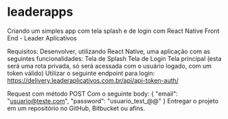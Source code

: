 # leaderapps
Criando um simples app com tela splash e de login com React Native
Front End - Leader Aplicativos

Requisitos:
Desenvolver, utilizando React Native, uma aplicação com as seguintes funcionalidades:
Tela de Splash
Tela de Login
Tela principal (esta será uma rota privada, só será acessada com o usuário logado, com um token válido)
Utilizar o seguinte endpoint para login:
https://delivery.leaderaplicativos.com.br/api/api-token-auth/

Request com método POST
Com o seguinte body:
{
    "email": "usuario@teste.com",
    "password": "usuario_test_@@"
}
Entregar o projeto em um repositório no GitHub, Bitbucket ou afins.

